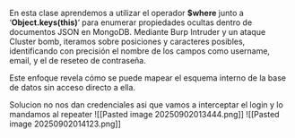 En esta clase aprendemos a utilizar el operador **$where** junto a ‘**Object.keys(this)**‘ para enumerar propiedades ocultas dentro de documentos JSON en MongoDB. Mediante Burp Intruder y un ataque Cluster bomb, iteramos sobre posiciones y caracteres posibles, identificando con precisión el nombre de los campos como username, email, y el de reseteo de contraseña.

Este enfoque revela cómo se puede mapear el esquema interno de la base de datos sin acceso directo a ella.

Solucion
no nos dan credenciales asi que vamos a interceptar el login y lo mandamos al repeater
![[Pasted image 20250902013444.png]]
![[Pasted image 20250902014123.png]]

